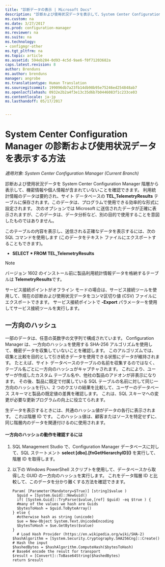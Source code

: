 ```yaml
---
title: "診断データの表示 | Microsoft Docs"
description: "診断および使用状況データを表示して、System Center Configuration Manager 階層に機密情報が含まれていないことを確認します。"
ms.custom: na
ms.date: 3/27/2017
ms.prod: configuration-manager
ms.reviewer: na
ms.suite: na
ms.technology:
- configmgr-other
ms.tgt_pltfrm: na
ms.topic: article
ms.assetid: 594eb284-0d93-4c5d-9ae6-f0f71203682a
caps.latest.revision: 8
author: Brenduns
ms.author: brenduns
manager: angrobe
ms.translationtype: Human Translation
ms.sourcegitcommit: 199096db7a23fb14db98b95e75246ed254848ab7
ms.openlocfilehash: 0932e2b2a4f3e13c35d6b7b0446083f1c233ce03
ms.contentlocale: ja-jp
ms.lasthandoff: 05/17/2017


---
```

# <a name="how-to-view-diagnostics-and-usage-data-for-system-center-configuration-manager"></a>System Center Configuration Manager の診断および使用状況データを表示する方法

*適用対象: System Center Configuration Manager (Current Branch)*

診断および使用状況データを System Center Configuration Manager 階層から表示して、機密情報や個人情報が含まれていないことを確認できます。 利用統計情報のデータは要約され、サイト データベースの **TEL_TelemetryResults** テーブルに保存されます。このデータは、プログラムで使用できる効率的な形式に設定されます。 次のオプションでは Microsoft に送信されたデータが正確に表示されますが、このデータは、データ分析など、別の目的で使用することを意図したものではありません。  

このテーブルの内容を表示し、送信される正確なデータを表示するには、次の SQL コマンドを使用します  (このデータをテキスト ファイルにエクスポートすることもできます)。  

-   **SELECT \* FROM TEL_TelemetryResults**  

> [!NOTE]  
>  バージョン 1602 のインストール前に製品利用統計情報データを格納するテーブルは **TelemetryResults**です。  

サービス接続ポイントがオフライン モードの場合は、サービス接続ツールを使用して、現在の診断および使用状況データをコンマ区切り値 (CSV) ファイルにエクスポートできます。 サービス接続ポイントで **-Export** パラメーターを使用してサービス接続ツールを実行します。  

##  <a name="bkmk_hashes"></a> 一方向のハッシュ  
一部のデータは、任意の英数字の文字列で構成されています。 Configuration Manager は、一方向のハッシュを使用する SHA-256 アルゴリズムを使用して、機密データを収集していないことを確認します。 このアルゴリズムでは、収集と比較を目的として引き続きデータを使用できる状態にデータが維持されます。 たとえば、サイト データベースのテーブルの名前を収集するのではなく、テーブル名ごとに一方向のハッシュがキャプチャされます。 これにより、ユーザーが作成したカスタム テーブル名や、他社の製品のアドオンが非表示になります。 その後、製品に既定で付属している SQL テーブルの名前に対して同じ一方向のハッシュを行い、2 つのクエリの結果を比較して、ユーザーのデータベース スキーマと製品の既定値の差異を確認します。 これは、SQL スキーマへの変更が必要な更新プログラムの向上に役立てられます。  

生データを表示するときには、共通のハッシュ値がデータの各行に表示されます。 これは階層 ID です。 このハッシュ値は、顧客またはソースを特定せずに、同じ階層内のデータを関連付けるのに使用されます。  

#### <a name="to-see-how-the-one-way-hash-works"></a>一方向のハッシュの動作を確認するには  

1.  SQL Management Studio で、Configuration Manager データベースに対して、SQL ステートメント **select [dbo].[fnGetHierarchyID]\(\)** を実行して、階層 ID を取得します。  

2.  以下の Windows PowerShell スクリプトを使用して、データベースから取得した GUID の一方向のハッシュを実行します。 これをデータ階層 ID と比較して、このデータを分かり難くする方法を確認できます。  

    ```  
    Param( [Parameter(Mandatory=$True)] [string]$value )  
      $guid = [System.Guid]::NewGuid()  
      if( [System.Guid]::TryParse($value,[ref] $guid) -eq $true ) {  
      #many of the values we hash are Guids  
      $bytesToHash = $guid.ToByteArray()  
    } else {  
      #otherwise hash as string (unicode)  
      $ue = New-Object System.Text.UnicodeEncoding  
      $bytesToHash = $ue.GetBytes($value)   
    }  
      # Load Hash Provider (https://en.wikipedia.org/wiki/SHA-2)   
    $hashAlgorithm = [System.Security.Cryptography.SHA256Cng]::Create()    
    # Hash the input   
    $hashedBytes = $hashAlgorithm.ComputeHash($bytesToHash)              
    # Base64 encode the result for transport   
    $result = [Convert]::ToBase64String($hashedBytes)    
    return $result   
    ```  

